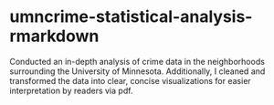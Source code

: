 # umncrime-statistical-analysis-rmarkdown
Conducted an in-depth analysis of crime data in the neighborhoods surrounding the University of Minnesota. Additionally, I cleaned and transformed the data into clear, concise visualizations for easier interpretation by readers via pdf.
